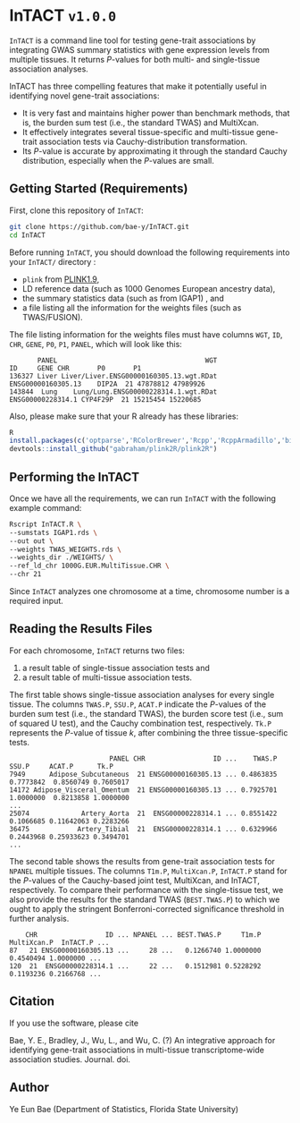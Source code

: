 # InTACT `v1.0.0`

`InTACT` is a command line tool for testing gene-trait associations by integrating GWAS summary statistics with gene expression levels from multiple tissues. It returns *P*-values for both multi- and single-tissue association analyses.

InTACT has three compelling features that make it potentially useful in identifying novel gene-trait associations:

- It is very fast and maintains higher power than benchmark methods, that is, the burden sum test (i.e., the standard TWAS) and MultiXcan.
- It effectively integrates several tissue-specific and multi-tissue gene-trait association tests via Cauchy-distribution transformation.
- Its *P*-value is accurate by approximating it through the standard Cauchy distribution, especially when the *P*-values are small.

## Getting Started (Requirements)

First, clone this repository of `InTACT`:

```bash
git clone https://github.com/bae-y/InTACT.git
cd InTACT
```

Before running `InTACT`, you should download the following requirements into your `InTACT/` directory :

- `plink` from [PLINK1.9](https://www.cog-genomics.org/plink/1.9/),
- LD reference data (such as 1000 Genomes European ancestry data),
- the summary statistics data (such as from IGAP1) , and
- a file listing all the information for the weights files (such as TWAS/FUSION).

The file listing information for the weights files must have columns `WGT`, `ID`, `CHR`, `GENE`, `P0`, `P1`, `PANEL`, which will look like this:

           PANEL                                     WGT                 ID     GENE CHR       P0       P1
    136327 Liver Liver/Liver.ENSG00000160305.13.wgt.RDat ENSG00000160305.13    DIP2A  21 47878812 47989926
    143844  Lung    Lung/Lung.ENSG00000228314.1.wgt.RDat  ENSG00000228314.1 CYP4F29P  21 15215454 15220685
Also, please make sure that your R already has these libraries:

```R
R
install.packages(c('optparse','RColorBrewer','Rcpp','RcppArmadillo','bigmemory','mvtnorm','data.table'))
devtools::install_github("gabraham/plink2R/plink2R")
```

## Performing the InTACT

Once we have all the requirements, we can run `InTACT` with the following example command:

```bash
Rscript InTACT.R \
--sumstats IGAP1.rds \
--out out \
--weights TWAS_WEIGHTS.rds \
--weights_dir ./WEIGHTS/ \
--ref_ld_chr 1000G.EUR.MultiTissue.CHR \
--chr 21
```

Since `InTACT` analyzes one chromosome at a time, chromosome number is a required input.

## Reading the Results Files

For each chromosome, `InTACT` returns two files:

1. a result table of single-tissue association tests and
2. a result table of multi-tissue association tests.

The first table shows single-tissue association analyses for every single tissue. The columns `TWAS.P`, `SSU.P`, `ACAT.P` indicate the *P*-values of the burden sum test (i.e., the standard TWAS), the burden score test (i.e., sum of squared U test), and the Cauchy combination test, respectively. `Tk.P` represents the *P*-value of tissue *k*, after combining the three tissue-specific tests.

                             PANEL CHR                 ID ...    TWAS.P     SSU.P     ACAT.P      Tk.P
    7949      Adipose_Subcutaneous  21 ENSG00000160305.13 ... 0.4863835 0.7773842  0.8560749 0.7605017
    14172 Adipose_Visceral_Omentum  21 ENSG00000160305.13 ... 0.7925701 1.0000000  0.8213858 1.0000000
    ...
    25074             Artery_Aorta  21  ENSG00000228314.1 ... 0.8551422 0.1066685 0.11642063 0.2283266
    36475            Artery_Tibial  21  ENSG00000228314.1 ... 0.6329966 0.2443968 0.25933623 0.3494701
    ...
The second table shows the results from gene-trait association tests for `NPANEL` multiple tissues. The columns `T1m.P`, `MultiXcan.P`, `InTACT.P` stand for the *P*-values of the Cauchy-based joint test, MultiXcan, and InTACT, respectively. To compare their performance with the single-tissue test, we also provide the results for the standard TWAS (`BEST.TWAS.P`) to which we ought to apply the stringent Bonferroni-corrected significance threshold in further analysis.

        CHR                 ID ... NPANEL ... BEST.TWAS.P     T1m.P MultiXcan.P  InTACT.P ...    
    87   21 ENSG00000160305.13 ...     28 ...   0.1266740 1.0000000   0.4540494 1.0000000 ...
    120  21  ENSG00000228314.1 ...     22 ...   0.1512981 0.5228292   0.1193236 0.2166768 ...
## Citation

If you use the software, please cite

Bae, Y. E., Bradley, J., Wu, L., and Wu, C. (?) An integrative approach for identifying gene-trait associations in multi-tissue transcriptome-wide association studies. Journal. doi.

## Author

Ye Eun Bae (Department of Statistics, Florida State University)
